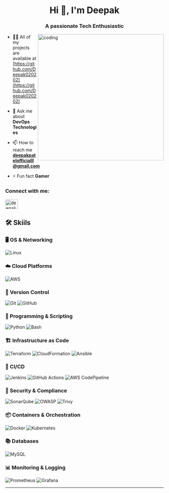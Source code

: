 
<h1 align="center">Hi 👋, I'm Deepak</h1>
<h3 align="center">A passionate Tech Enthusiastic</h3>

<img align="right" alt="coding" width="400" src="https://static.vecteezy.com/system/resources/previews/026/344/414/non_2x/happy-man-with-laptop-flat-line-concept-spot-illustration-programmer-coding-2d-cartoon-outline-character-on-white-for-web-ui-design-freelance-editable-isolated-color-hero-image-vector.jpg">


- 👨‍💻 All of my projects are available at [https://github.com/Deepak020202](https://github.com/Deepak020202)

- 💬 Ask me about **DevOps Technologies**

- 📫 How to reach me **deepakpatelofficialll@gmail.com**

- ⚡ Fun fact **Gamer**

<h3 align="left">Connect with me:</h3>
<p align="left">
<a href="https://linkedin.com/in/deepak patel" target="blank"><img align="center" src="https://raw.githubusercontent.com/rahuldkjain/github-profile-readme-generator/master/src/images/icons/Social/linked-in-alt.svg" alt="deepak patel" height="30" width="40" /></a>
</p>

## 🛠️ Skiils

### 🖥️ OS & Networking
![Linux](https://img.shields.io/badge/Linux-FCC624?style=for-the-badge&logo=linux&logoColor=black)
<!-- ![Nginx](https://img.shields.io/badge/Nginx-009639?style=for-the-badge&logo=nginx&logoColor=white) -->

### ☁️ Cloud Platforms
![AWS](https://img.shields.io/badge/AWS-FF9900?style=for-the-badge&logo=amazonaws&logoColor=white)
<!-- ![GCP](https://img.shields.io/badge/Google_Cloud-4285F4?style=for-the-badge&logo=google-cloud&logoColor=white) -->

### 📂 Version Control
![Git](https://img.shields.io/badge/Git-F05032?style=for-the-badge&logo=git&logoColor=white)
![GitHub](https://img.shields.io/badge/GitHub-181717?style=for-the-badge&logo=github&logoColor=white)

### 🧩 Programming & Scripting
![Python](https://img.shields.io/badge/Python-3776AB?style=for-the-badge&logo=python&logoColor=white)
![Bash](https://img.shields.io/badge/Bash-4EAA25?style=for-the-badge&logo=gnu-bash&logoColor=white)

### 🏗️ Infrastructure as Code
![Terraform](https://img.shields.io/badge/Terraform-7B42BC?style=for-the-badge&logo=terraform&logoColor=white)
![CloudFormation](https://img.shields.io/badge/CloudFormation-FF9900?style=for-the-badge&logo=amazonaws&logoColor=white)
![Ansible](https://img.shields.io/badge/Ansible-EE0000?style=for-the-badge&logo=ansible&logoColor=white)

### 🚀 CI/CD
![Jenkins](https://img.shields.io/badge/Jenkins-D24939?style=for-the-badge&logo=jenkins&logoColor=white)
![GitHub Actions](https://img.shields.io/badge/GitHub_Actions-2088FF?style=for-the-badge&logo=githubactions&logoColor=white)
![AWS CodePipeline](https://img.shields.io/badge/AWS_CodePipeline-FF9900?style=for-the-badge&logo=amazonaws&logoColor=white)

### 🔐 Security & Compliance
![SonarQube](https://img.shields.io/badge/SonarQube-4E9BCD?style=for-the-badge&logo=sonarqube&logoColor=white)
![OWASP](https://img.shields.io/badge/OWASP-000000?style=for-the-badge&logo=owasp&logoColor=white)
![Trivy](https://img.shields.io/badge/Trivy-1904DA?style=for-the-badge&logo=aqua&logoColor=white)

### 📦 Containers & Orchestration
![Docker](https://img.shields.io/badge/Docker-2496ED?style=for-the-badge&logo=docker&logoColor=white)
![Kubernetes](https://img.shields.io/badge/Kubernetes-326CE5?style=for-the-badge&logo=kubernetes&logoColor=white)

### 📚 Databases
![MySQL](https://img.shields.io/badge/MySQL-4479A1?style=for-the-badge&logo=mysql&logoColor=white)

### 📊 Monitoring & Logging
![Prometheus](https://img.shields.io/badge/Prometheus-E6522C?style=for-the-badge&logo=Prometheus&logoColor=white)
![Grafana](https://img.shields.io/badge/grafana-%23F46800.svg?style=for-the-badge&logo=grafana&logoColor=white)

---



